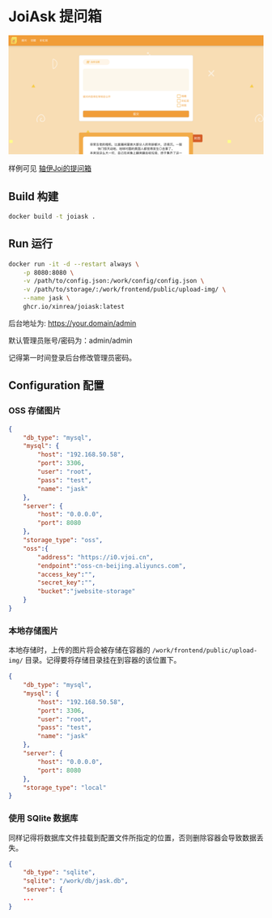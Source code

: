 # JoiAsk 提问箱

![main page](doc/screenshot.png)

样例可见 [轴伊Joi的提问箱](https://ask.vjoi.cn/)

## Build 构建

```bash
docker build -t joiask .
```

## Run 运行

```bash
docker run -it -d --restart always \
    -p 8080:8080 \
    -v /path/to/config.json:/work/config/config.json \
    -v /path/to/storage/:/work/frontend/public/upload-img/ \
    --name jask \
    ghcr.io/xinrea/joiask:latest
```

后台地址为: https://your.domain/admin

默认管理员账号/密码为：admin/admin

记得第一时间登录后台修改管理员密码。

## Configuration 配置

### OSS 存储图片

```json
{
    "db_type": "mysql",
    "mysql": {
        "host": "192.168.50.58",
        "port": 3306,
        "user": "root",
        "pass": "test",
        "name": "jask"
    },
    "server": {
        "host": "0.0.0.0",
        "port": 8080
    },
    "storage_type": "oss",
    "oss":{
        "address": "https://i0.vjoi.cn",
        "endpoint":"oss-cn-beijing.aliyuncs.com",
        "access_key":"",
        "secret_key":"",
        "bucket":"jwebsite-storage"
    }
}
```

### 本地存储图片

本地存储时，上传的图片将会被存储在容器的 `/work/frontend/public/upload-img/` 目录。记得要将存储目录挂在到容器的该位置下。

```json
{
    "db_type": "mysql",
    "mysql": {
        "host": "192.168.50.58",
        "port": 3306,
        "user": "root",
        "pass": "test",
        "name": "jask"
    },
    "server": {
        "host": "0.0.0.0",
        "port": 8080
    },
    "storage_type": "local"
}
```

### 使用 SQlite 数据库

同样记得将数据库文件挂载到配置文件所指定的位置，否则删除容器会导致数据丢失。

```json
{
    "db_type": "sqlite",
    "sqlite": "/work/db/jask.db",
    "server": {
    ...
}
```
